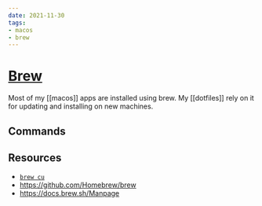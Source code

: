 ```yaml
---
date: 2021-11-30
tags:
- macos
- brew
---
```


# [Brew](https://brew.sh/)

Most of my [[macos]] apps are installed using brew.
My [[dotfiles]] rely on it for updating and installing on new machines.

## Commands

## Resources
- [`brew cu`](https://github.com/buo/homebrew-cask-upgrade)
- https://github.com/Homebrew/brew
- https://docs.brew.sh/Manpage
